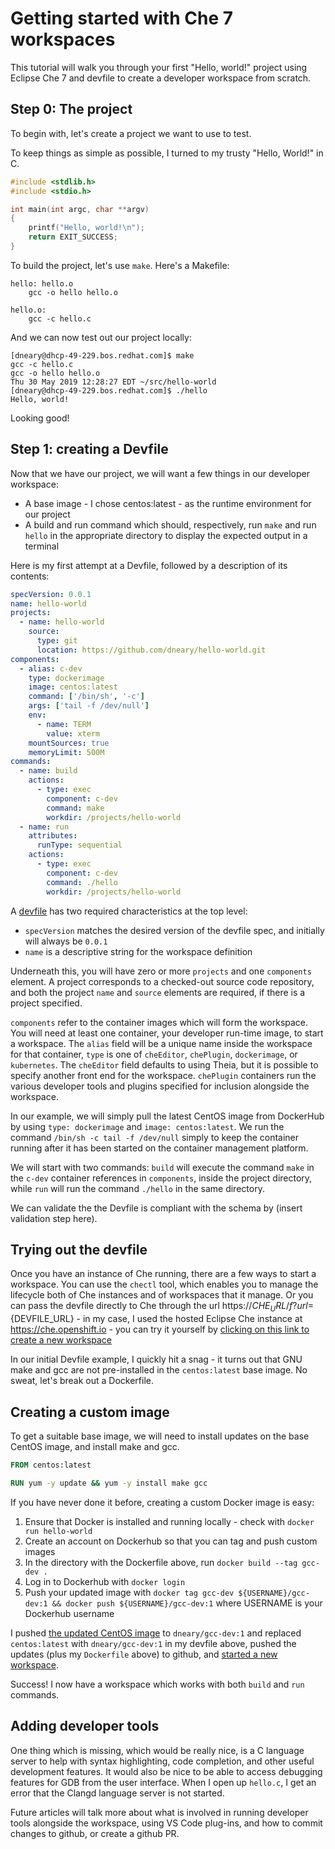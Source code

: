 
# Getting started with Che 7 workspaces

This tutorial will walk you through your first "Hello, world!" project
using Eclipse Che 7 and devfile to create a developer workspace from 
scratch.

## Step 0: The project

To begin with, let's create a project we want to use to test.

To keep things as simple as possible, I turned to my trusty 
"Hello, World!" in C.

```C
#include <stdlib.h>
#include <stdio.h>

int main(int argc, char **argv)
{
	printf("Hello, world!\n");
	return EXIT_SUCCESS;
}
```

To build the project, let's use `make`. Here's a Makefile:
```make
hello: hello.o
	gcc -o hello hello.o

hello.o:
	gcc -c hello.c
```

And we can now test out our project locally:
```
[dneary@dhcp-49-229.bos.redhat.com]$ make
gcc -c hello.c
gcc -o hello hello.o
Thu 30 May 2019 12:28:27 EDT ~/src/hello-world
[dneary@dhcp-49-229.bos.redhat.com]$ ./hello 
Hello, world!
```

Looking good!

## Step 1: creating a Devfile

Now that we have our project, we will want a few things in our developer
workspace:
* A base image - I chose centos:latest - as the runtime environment for
  our project
* A build and run command which should, respectively, run `make` and run
  `hello` in the appropriate directory to display the expected output in
  a terminal

Here is my first attempt at a Devfile, followed by a description of its
contents:

```yaml
specVersion: 0.0.1
name: hello-world
projects:
  - name: hello-world
    source:
      type: git
      location: https://github.com/dneary/hello-world.git
components:
  - alias: c-dev
    type: dockerimage
    image: centos:latest
    command: ['/bin/sh', '-c']
    args: ['tail -f /dev/null']
    env:
      - name: TERM
        value: xterm
    mountSources: true
    memoryLimit: 500M
commands:
  - name: build
    actions:
      - type: exec
        component: c-dev
        command: make
        workdir: /projects/hello-world
  - name: run
    attributes:
      runType: sequential
    actions:
      - type: exec
        component: c-dev
        command: ./hello
        workdir: /projects/hello-world
```

A [devfile](https://redhat-developer.github.io/devfile/) has two required
characteristics at the top level: 
* `specVersion` matches the desired version of the devfile spec, and 
  initially will always be `0.0.1`
* `name` is a descriptive string for the workspace definition

Underneath this, you will have zero or more `projects` and one 
`components` element. A project corresponds to a checked-out source code
repository, and both the project `name` and `source` elements are required,
if there is a project specified.

`components` refer to the container images which will form the workspace.
You will need at least one container, your developer run-time image, to
start a workspace. The `alias` field will be a unique name inside the
workspace for that container, `type` is one of `cheEditor`, `chePlugin`,
`dockerimage`, or `kubernetes`. The `cheEditor` field defaults to using
Theia, but it is possible to specify another front end for the workspace.
`chePlugin` containers run the various developer tools and plugins
specified for inclusion alongside the workspace.

In our example, we will simply pull the latest CentOS image from DockerHub
by using `type: dockerimage` and `image: centos:latest`. We run the command
`/bin/sh -c tail -f /dev/null` simply to keep the container running after
it has been started on the container management platform.

We will start with two commands: `build` will execute the command `make`
in the `c-dev` container references in `components`, inside the project
directory, while `run` will run the command `./hello` in the same directory.

We can validate the the Devfile is compliant with the schema by (insert validation step here).

## Trying out the devfile

Once you have an instance of Che running, there are a few ways to start a
workspace. You can use the `chectl` tool, which enables you to manage the
lifecycle both of Che instances and of workspaces that it manage. Or you
can pass the devfile directly to Che through the url 
https://${CHE_URL}/f?url=${DEVFILE_URL} - in my case, I used the hosted
Eclipse Che instance at https://che.openshift.io - you can try it yourself
by [clicking on this link to create a new workspace](https://che.openshift.io/f?url=https://raw.githubusercontent.com/dneary/hello-world/4a0ae943c2b8226c981c6a4b3808c18ca7d5952d/devfile.yaml)

In our initial Devfile example, I quickly hit a snag - it turns out that
GNU make and gcc are not pre-installed in the `centos:latest` base image.
No sweat, let's break out a Dockerfile.

## Creating a custom image

To get a suitable base image, we will need to install updates on the base
CentOS image, and install make and gcc.

```dockerfile
FROM centos:latest

RUN yum -y update && yum -y install make gcc
```

If you have never done it before, creating a custom Docker image is easy:
1. Ensure that Docker is installed and running locally - check with 
   `docker run hello-world`
2. Create an account on Dockerhub so that you can tag and push custom
   images
3. In the directory with the Dockerfile above, run `docker build --tag gcc-dev .`
4. Log in to Dockerhub with `docker login`
5. Push your updated image with `docker tag gcc-dev ${USERNAME}/gcc-dev:1 && docker push ${USERNAME}/gcc-dev:1`
   where USERNAME is your Dockerhub username

I pushed [the updated CentOS image](https://cloud.docker.com/u/dneary/repository/docker/dneary/gcc-dev) to `dneary/gcc-dev:1`
and replaced `centos:latest` with `dneary/gcc-dev:1` in my devfile above, 
pushed the updates (plus my `Dockerfile` above) to github, and [started a new workspace](https://che.openshift.io/f?url=https://raw.githubusercontent.com/dneary/hello-world/master/devfile.yaml).

Success! I now have a workspace which works with both `build` and `run`
commands.

## Adding developer tools

One thing which is missing, which would be really nice, is a C language
server to help with syntax highlighting, code completion, and other useful
development features. It would also be nice to be able to access debugging
features for GDB from the user interface. When I open up `hello.c`, I get
an error that the Clangd language server is not started.

Future articles will talk more about what is involved in running developer
tools alongside the workspace, using VS Code plug-ins, and how to commit changes to github, or create a github PR.


